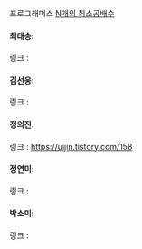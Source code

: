 프로그래머스 [N개의 최소공배수](https://school.programmers.co.kr/learn/courses/30/lessons/12953) <br>

#### 최태승: 
링크 : 

#### 김선웅:
링크 :

#### 정의진: 
링크 : https://uijin.tistory.com/158

#### 정연미:
링크 :

#### 박소미:
링크 :
